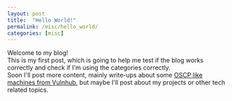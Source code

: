 ```yaml
---
layout: post
title:  "Hello World!"
permalink: /misc/hello_world/
categories: [misc]
---
```

Welcome to my blog!
<br>
This is my first post, which is going to help me test if the blog works correctly and check if I'm using the categories correctly. 
<br>
Soon I'll post more content, mainly write-ups about some [OSCP like machines from Vulnhub](https://www.abatchy.com/2017/02/oscp-like-vulnhub-vms), but maybe I'll post about my projects or other tech related topics.
